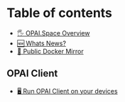 # Table of contents

* [🖐️ OPAI.Space Overview](README.md)
* [🆕 Whats News?](whats-news.md)
* [🐳 Public Docker Mirror](public-docker-mirror.md)

## OPAI Client

* [🖥️ Run OPAI Client on your devices](opai-client/run-opai-client-on-your-devices.md)
